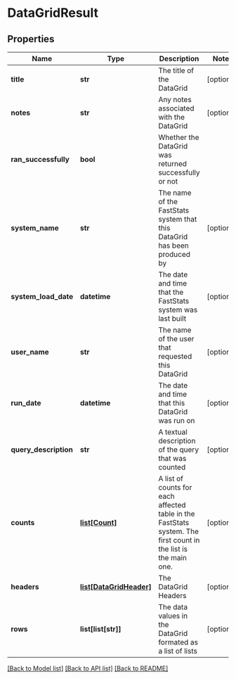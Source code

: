 # DataGridResult

## Properties
Name | Type | Description | Notes
------------ | ------------- | ------------- | -------------
**title** | **str** | The title of the DataGrid | [optional] 
**notes** | **str** | Any notes associated with the DataGrid | [optional] 
**ran_successfully** | **bool** | Whether the DataGrid was returned successfully or not | 
**system_name** | **str** | The name of the FastStats system that this DataGrid has been produced by | [optional] 
**system_load_date** | **datetime** | The date and time that the FastStats system was last built | [optional] 
**user_name** | **str** | The name of the user that requested this DataGrid | [optional] 
**run_date** | **datetime** | The date and time that this DataGrid was run on | [optional] 
**query_description** | **str** | A textual description of the query that was counted | [optional] 
**counts** | [**list[Count]**](Count.md) | A list of counts for each affected table in the FastStats system.  The first count in the list is the main one. | [optional] 
**headers** | [**list[DataGridHeader]**](DataGridHeader.md) | The DataGrid Headers | [optional] 
**rows** | **list[list[str]]** | The data values in the DataGrid formated as a list of lists | [optional] 

[[Back to Model list]](../README.md#documentation-for-models) [[Back to API list]](../README.md#documentation-for-api-endpoints) [[Back to README]](../README.md)


